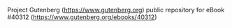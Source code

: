 Project Gutenberg (https://www.gutenberg.org) public repository for eBook #40312 (https://www.gutenberg.org/ebooks/40312)
